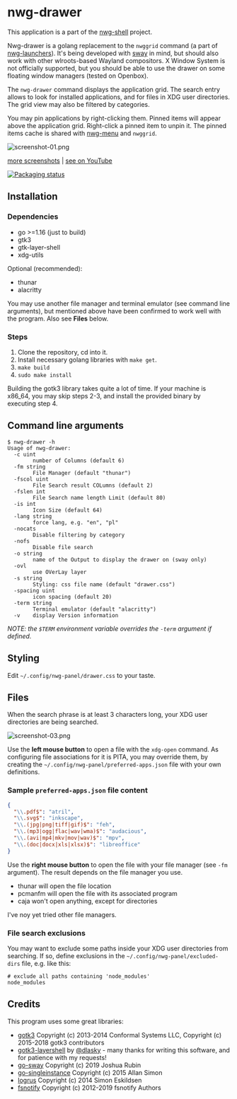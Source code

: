 # nwg-drawer

This application is a part of the [nwg-shell](https://github.com/nwg-piotr/nwg-shell) project.

Nwg-drawer is a golang replacement to the `nwggrid` command
(a part of [nwg-launchers](https://github.com/nwg-piotr/nwg-launchers)). It's being developed with
[sway](https://github.com/swaywm/sway) in mind, but should also work with other wlroots-based Wayland compositors.
X Window System is not officially supported, but you should be able to use the drawer on some floating
window managers (tested on Openbox).

The `nwg-drawer` command displays the application grid. The search entry allows to look for installed applications,
and for files in XDG user directories. The grid view may also be filtered by categories.

You may pin applications by right-clicking them. Pinned items will appear above the application grid. Right-click
a pinned item to unpin it. The pinned items cache is shared with [nwg-menu](https://github.com/nwg-piotr/nwg-menu)
and `nwggrid`.

![screenshot-01.png](https://scrot.cloud/images/2021/05/30/screenshot-01.png)

[more screenshots](https://scrot.cloud/album/nwg-drawer.Bogd) | [see on YouTube](https://youtu.be/iIgxJQhCQf0)

[![Packaging status](https://repology.org/badge/vertical-allrepos/nwg-drawer.svg)](https://repology.org/project/nwg-drawer/versions)

## Installation

### Dependencies

- go >=1.16 (just to build)
- gtk3
- gtk-layer-shell
- xdg-utils

Optional (recommended):

- thunar
- alacritty

You may use another file manager and terminal emulator (see command line arguments), but mentioned above have been
confirmed to work well with the program. Also see **Files** below.

### Steps

1. Clone the repository, cd into it.
2. Install necessary golang libraries with `make get`.
3. `make build`
4. `sudo make install`

Building the gotk3 library takes quite a lot of time. If your machine is x86_64, you may skip steps 2-3, and
install the provided binary by executing step 4.

## Command line arguments

```text
$ nwg-drawer -h
Usage of nwg-drawer:
  -c uint
    	number of Columns (default 6)
  -fm string
    	File Manager (default "thunar")
  -fscol uint
    	File Search result COLumns (default 2)
  -fslen int
    	File Search name length Limit (default 80)
  -is int
    	Icon Size (default 64)
  -lang string
    	force lang, e.g. "en", "pl"
  -nocats
    	Disable filtering by category
  -nofs
    	Disable file search
  -o string
    	name of the Output to display the drawer on (sway only)
  -ovl
    	use OVerLay layer
  -s string
    	Styling: css file name (default "drawer.css")
  -spacing uint
    	icon spacing (default 20)
  -term string
    	Terminal emulator (default "alacritty")
  -v	display Version information
  ```

  *NOTE: the `$TERM` environment variable overrides the `-term` argument if defined.*

## Styling

Edit `~/.config/nwg-panel/drawer.css` to your taste.

## Files

When the search phrase is at least 3 characters long, your XDG user directories are being searched.

![screenshot-03.png](https://scrot.cloud/images/2021/05/30/screenshot-03.png)

Use the **left mouse button** to open a file with the `xdg-open` command. As configuring file associations for it is
PITA, you may override them, by creating the `~/.config/nwg-panel/preferred-apps.json` file with your own definitions.

### Sample `preferred-apps.json` file content

```json
{
  "\\.pdf$": "atril",
  "\\.svg$": "inkscape",
  "\\.(jpg|png|tiff|gif)$": "feh",
  "\\.(mp3|ogg|flac|wav|wma)$": "audacious",
  "\\.(avi|mp4|mkv|mov|wav)$": "mpv",
  "\\.(doc|docx|xls|xlsx)$": "libreoffice"
}
```

Use the **right mouse button** to open the file with your file manager (see `-fm` argument). The result depends
on the file manager you use.

- thunar will open the file location
- pcmanfm will open the file with its associated program
- caja won't open anything, except for directories

I've noy yet tried other file managers.

### File search exclusions

You may want to exclude some paths inside your XDG user directories from searching. If so, define exclusions in the
`~/.config/nwg-panel/excluded-dirs` file, e.g. like this:

```text
# exclude all paths containing 'node_modules'
node_modules
```

## Credits

This program uses some great libraries:

- [gotk3](https://github.com/gotk3/gotk3) Copyright (c) 2013-2014 Conformal Systems LLC,
Copyright (c) 2015-2018 gotk3 contributors
- [gotk3-layershell](https://github.com/dlasky/gotk3-layershell) by [@dlasky](https://github.com/dlasky/gotk3-layershell/commits?author=dlasky) - many thanks for writing this software, and for patience with my requests!
- [go-sway](https://github.com/joshuarubin/go-sway) Copyright (c) 2019 Joshua Rubin
- [go-singleinstance](github.com/allan-simon/go-singleinstance) Copyright (c) 2015 Allan Simon
- [logrus](https://github.com/sirupsen/logrus) Copyright (c) 2014 Simon Eskildsen
- [fsnotify](https://github.com/fsnotify/fsnotify) Copyright (c) 2012-2019 fsnotify Authors